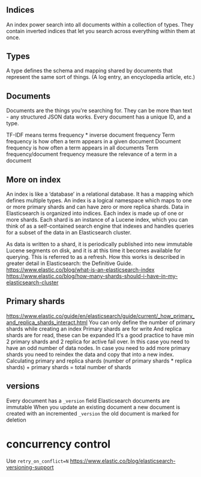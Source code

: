 #
## Indices
An index power search into all documents within a collection of types. They contain inverted indices that let you search across everything within them at once.

## Types
A type defines the schema and mapping shared by documents that represent the same sort of things. (A log entry, an encyclopedia article, etc.)

## Documents
Documents are the things you're searching for. They can be more than text - any structured JSON data works. Every document has a unique ID, and a type.

TF-IDF means terms frequency * inverse document frequency
Term frequency is how often a term appears in a given document
Document frequency is how often a term appears in all documents
Term frequency/document frequency measure the relevance of a term in a document

## More on index
An index is like a ‘database’ in a relational database. It has a mapping which defines multiple types.
An index is a logical namespace which maps to one or more primary shards and can have zero or more replica shards.
Data in Elasticsearch is organized into indices. Each index is made up of one or more shards. Each shard is an instance of a Lucene index, which you can think of as a self-contained search engine that indexes and handles queries for a subset of the data in an Elasticsearch cluster.

As data is written to a shard, it is periodically published into new immutable Lucene segments on disk, and it is at this time it becomes available for querying. This is referred to as a refresh. How this works is described in greater detail in Elasticsearch: the Definitive Guide.
https://www.elastic.co/blog/what-is-an-elasticsearch-index
https://www.elastic.co/blog/how-many-shards-should-i-have-in-my-elasticsearch-cluster

## Primary shards
https://www.elastic.co/guide/en/elasticsearch/guide/current/_how_primary_and_replica_shards_interact.html
You can only define the number of primary shards while creating an index
Primary shards are for write
And replica shards are for read, these can be expanded
It's a good practice to have min 2 primary shards and 2 replica for active fail over. In this case you need to have an odd number of data nodes.
In case you need to add more primary shards you need to reindex the data and copy that into a new index.
Calculating primary and replica shards
(number of primary shards * replica shards) + primary shards = total number of shards

## versions
Every document has a `_version` field
Elasticsearch documents are immutable
When you update an existing document a new document is created with an incremented `_version` the old document is marked for deletion

# concurrency control
Use `retry_on_conflict=N`
https://www.elastic.co/blog/elasticsearch-versioning-support

